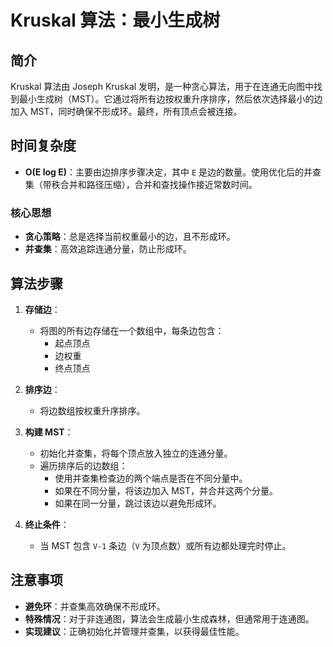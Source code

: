 # Kruskal 算法：最小生成树

## 简介

Kruskal 算法由 Joseph Kruskal 发明，是一种贪心算法，用于在连通无向图中找到最小生成树（MST）。它通过将所有边按权重升序排序，然后依次选择最小的边加入 MST，同时确保不形成环。最终，所有顶点会被连接。

## 时间复杂度

- **O(E log E)**：主要由边排序步骤决定，其中 `E` 是边的数量。使用优化后的并查集（带秩合并和路径压缩），合并和查找操作接近常数时间。


### 核心思想

- **贪心策略**：总是选择当前权重最小的边，且不形成环。
- **并查集**：高效追踪连通分量，防止形成环。

## 算法步骤

1. **存储边**：

   - 将图的所有边存储在一个数组中，每条边包含：
     - 起点顶点
     - 边权重
     - 终点顶点

2. **排序边**：

   - 将边数组按权重升序排序。

3. **构建 MST**：

   - 初始化并查集，将每个顶点放入独立的连通分量。
   - 遍历排序后的边数组：
     - 使用并查集检查边的两个端点是否在不同分量中。
     - 如果在不同分量，将该边加入 MST，并合并这两个分量。
     - 如果在同一分量，跳过该边以避免形成环。

4. **终止条件**：

   - 当 MST 包含 `V-1` 条边（`V` 为顶点数）或所有边都处理完时停止。

## 注意事项

- **避免环**：并查集高效确保不形成环。
- **特殊情况**：对于非连通图，算法会生成最小生成森林，但通常用于连通图。
- **实现建议**：正确初始化并管理并查集，以获得最佳性能。
